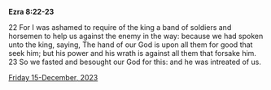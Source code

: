 **Ezra 8:22-23**

22 For I was ashamed to require of the king a band of soldiers and horsemen to help us against the enemy in the way: because we had spoken unto the king, saying, The hand of our God is upon all them for good that seek him; but his power and his wrath is against all them that forsake him. 23 So we fasted and besought our God for this: and he was intreated of us.

[Friday 15-December, 2023](https://getbible.net/kjv/Ezra/8/22-23)
